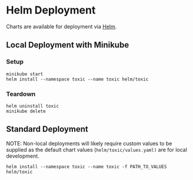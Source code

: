 # Helm Deployment

Charts are available for deployment via [Helm](https://github.com/kubernetes/helm).

## Local Deployment with Minikube

### Setup
```
minikube start
helm install --namespace toxic --name toxic helm/toxic
```

### Teardown
```
helm uninstall toxic
minikube delete
```

## Standard Deployment

NOTE: Non-local deployments will likely require custom values to be supplied as the default chart values (`helm/toxic/values.yaml)` are for local development.

```
helm install --namespace toxic --name toxic -f PATH_TO_VALUES helm/toxic
```
